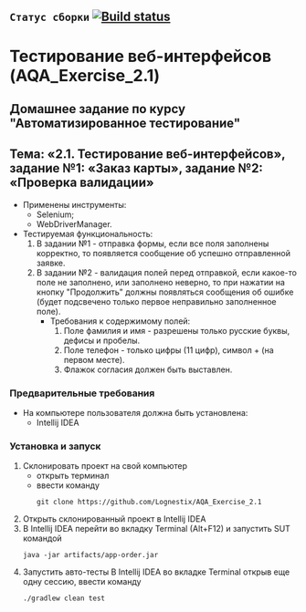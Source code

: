 ## `Статус сборки` [![Build status](https://ci.appveyor.com/api/projects/status/ruhu4udfwgq6v68w?svg=true)](https://ci.appveyor.com/project/Lognestix/aqa-exercise-2-1)
# Тестирование веб-интерфейсов (AQA_Exercise_2.1)
## Домашнее задание по курсу "Автоматизированное тестирование"
## Тема: «2.1. Тестирование веб-интерфейсов», задание №1: «Заказ карты», задание №2: «Проверка валидации»
- Применены инструменты:
	- Selenium;
	- WebDriverManager.
- Тестируемая функциональность:
	1. В задании №1 - отправка формы, если все поля заполнены корректно, то появляется сообщение об успешно отправленной заявке.
	1. В задании №2 - валидация полей перед отправкой, если какое-то поле не заполнено, или заполнено неверно, то при нажатии на кнопку "Продолжить" должны появляться сообщения об ошибке (будет подсвечено только первое неправильно заполненное поле).
		- Требования к содержимому полей:
			1. Поле фамилия и имя - разрешены только русские буквы, дефисы и пробелы.
			1. Поле телефон - только цифры (11 цифр), символ + (на первом месте).
			1. Флажок согласия должен быть выставлен.
### Предварительные требования
- На компьютере пользователя должна быть установлена:
	- Intellij IDEA
### Установка и запуск
1. Склонировать проект на свой компьютер
	- открыть терминал
	- ввести команду 
		```
		git clone https://github.com/Lognestix/AQA_Exercise_2.1
		```
1. Открыть склонированный проект в Intellij IDEA
1. В Intellij IDEA перейти во вкладку Terminal (Alt+F12) и запустить SUT командой
	```
	java -jar artifacts/app-order.jar
	```
1. Запустить авто-тесты В Intellij IDEA во вкладке Terminal открыв еще одну сессию, ввести команду
	```
	./gradlew clean test
	```